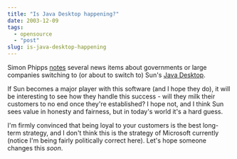 ```yaml
---
title: "Is Java Desktop happening?"
date: 2003-12-09
tags: 
  - opensource
  - "post"
slug: is-java-desktop-happening
---
```


Simon Phipps [notes](http://www.webmink.net/2003_12_07_oldblog.htm#107090600088250120) several news items about governments or large companies switching to (or about to switch to) Sun's [Java Desktop](http://wwws.sun.com/software/javadesktopsystem/).

If Sun becomes a major player with this software (and I hope they do), it will be interesting to see how they handle this success - will they milk their customers to no end once they're established? I hope not, and I think Sun sees value in honesty and fairness, but in today's world it's a hard guess.

I'm firmly convinced that being loyal to your customers is the best long-term strategy, and I don't think this is the strategy of Microsoft currently (notice I'm being fairly politically correct here). Let's hope someone changes this _soon_.
